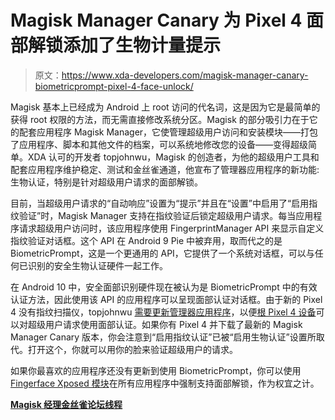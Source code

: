 # Magisk Manager Canary 为 Pixel 4 面部解锁添加了生物计量提示

> 原文：<https://www.xda-developers.com/magisk-manager-canary-biometricprompt-pixel-4-face-unlock/>

Magisk 基本上已经成为 Android 上 root 访问的代名词，这是因为它是最简单的获得 root 权限的方法，而无需直接修改系统分区。Magisk 的部分吸引力在于它的配套应用程序 Magisk Manager，它使管理超级用户访问和安装模块——打包了应用程序、脚本和其他文件的档案，可以系统地修改您的设备——变得超级简单。XDA 认可的开发者 topjohnwu，Magisk 的创造者，为他的超级用户工具和配套应用程序维护稳定、测试和金丝雀通道，他宣布了管理器应用程序的新功能:生物认证，特别是针对超级用户请求的面部解锁。

目前，当超级用户请求的“自动响应”设置为“提示”并且在“设置”中启用了“启用指纹验证”时，Magisk Manager 支持在指纹验证后锁定超级用户请求。每当应用程序请求超级用户访问时，该应用程序使用 FingerprintManager API 来显示自定义指纹验证对话框。这个 API 在 Android 9 Pie 中被弃用，取而代之的是 BiometricPrompt，这是一个更通用的 API，它提供了一个系统对话框，可以与任何已识别的安全生物认证硬件一起工作。

在 Android 10 中，安全面部识别硬件现在被认为是 BiometricPrompt 中的有效认证方法，因此使用该 API 的应用程序可以呈现面部认证对话框。由于新的 Pixel 4 没有指纹扫描仪，topjohnwu [需要更新管理器应用程序](https://www.xda-developers.com/google-pixel-4-users-wait-developers-add-face-unlock-support/)，以便[根 Pixel 4 设备](https://www.xda-developers.com/google-pixel-4-root-magisk/)可以对超级用户请求使用面部认证。如果你有 Pixel 4 并下载了最新的 Magisk Manager Canary 版本，你会注意到“启用指纹认证”已被“启用生物认证”设置所取代。打开这个，你就可以用你的脸来验证超级用户的请求。

如果你最喜欢的应用程序还没有更新到使用 BiometricPrompt，你可以使用 [Fingerface Xposed 模块](https://www.xda-developers.com/use-google-pixel-4-face-unlock-any-app/)在所有应用程序中强制支持面部解锁，作为权宜之计。

**[Magisk 经理金丝雀论坛线程](https://forum.xda-developers.com/apps/magisk/dev-magisk-canary-channel-bleeding-edge-t3839337/)**